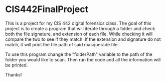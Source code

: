 # CIS442FinalProject

This is a project for my CIS 442 digital forensics class. The goal of this project is to create a program that will iterate through a folder and check both the file signature, and extension of each file. While checking it will compare the two to see if they match. If the extension and signature do not match, it will print the file path of said masquerade file.

To use this program change the "folderPath" variable to the path of the folder you would like to scan. Then run the code and all the information will be printed.

Thanks!
